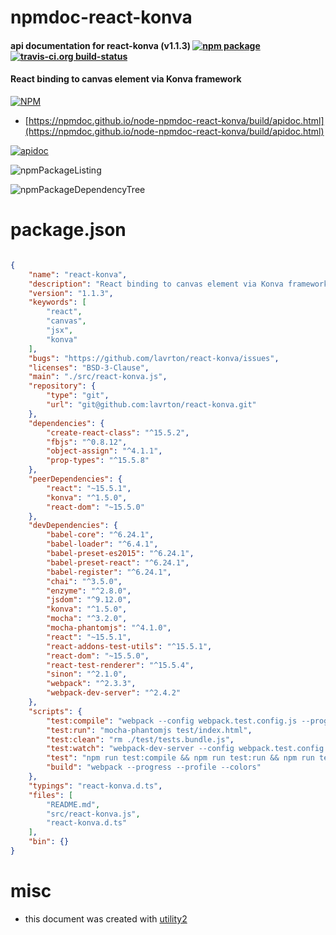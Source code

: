 # npmdoc-react-konva

#### api documentation for  react-konva (v1.1.3)  [![npm package](https://img.shields.io/npm/v/npmdoc-react-konva.svg?style=flat-square)](https://www.npmjs.org/package/npmdoc-react-konva) [![travis-ci.org build-status](https://api.travis-ci.org/npmdoc/node-npmdoc-react-konva.svg)](https://travis-ci.org/npmdoc/node-npmdoc-react-konva)

#### React binding to canvas element via Konva framework

[![NPM](https://nodei.co/npm/react-konva.png?downloads=true&downloadRank=true&stars=true)](https://www.npmjs.com/package/react-konva)

- [https://npmdoc.github.io/node-npmdoc-react-konva/build/apidoc.html](https://npmdoc.github.io/node-npmdoc-react-konva/build/apidoc.html)

[![apidoc](https://npmdoc.github.io/node-npmdoc-react-konva/build/screenCapture.buildCi.browser.%252Ftmp%252Fbuild%252Fapidoc.html.png)](https://npmdoc.github.io/node-npmdoc-react-konva/build/apidoc.html)

![npmPackageListing](https://npmdoc.github.io/node-npmdoc-react-konva/build/screenCapture.npmPackageListing.svg)

![npmPackageDependencyTree](https://npmdoc.github.io/node-npmdoc-react-konva/build/screenCapture.npmPackageDependencyTree.svg)



# package.json

```json

{
    "name": "react-konva",
    "description": "React binding to canvas element via Konva framework",
    "version": "1.1.3",
    "keywords": [
        "react",
        "canvas",
        "jsx",
        "konva"
    ],
    "bugs": "https://github.com/lavrton/react-konva/issues",
    "licenses": "BSD-3-Clause",
    "main": "./src/react-konva.js",
    "repository": {
        "type": "git",
        "url": "git@github.com:lavrton/react-konva.git"
    },
    "dependencies": {
        "create-react-class": "^15.5.2",
        "fbjs": "^0.8.12",
        "object-assign": "^4.1.1",
        "prop-types": "^15.5.8"
    },
    "peerDependencies": {
        "react": "~15.5.1",
        "konva": "^1.5.0",
        "react-dom": "~15.5.0"
    },
    "devDependencies": {
        "babel-core": "^6.24.1",
        "babel-loader": "^6.4.1",
        "babel-preset-es2015": "^6.24.1",
        "babel-preset-react": "^6.24.1",
        "babel-register": "^6.24.1",
        "chai": "^3.5.0",
        "enzyme": "^2.8.0",
        "jsdom": "^9.12.0",
        "konva": "^1.5.0",
        "mocha": "^3.2.0",
        "mocha-phantomjs": "^4.1.0",
        "react": "~15.5.1",
        "react-addons-test-utils": "^15.5.1",
        "react-dom": "~15.5.0",
        "react-test-renderer": "^15.5.4",
        "sinon": "^2.1.0",
        "webpack": "^2.3.3",
        "webpack-dev-server": "^2.4.2"
    },
    "scripts": {
        "test:compile": "webpack --config webpack.test.config.js --progress --profile --colors",
        "test:run": "mocha-phantomjs test/index.html",
        "test:clean": "rm ./test/tests.bundle.js",
        "test:watch": "webpack-dev-server --config webpack.test.config.js --progress --profile --colors",
        "test": "npm run test:compile && npm run test:run && npm run test:clean",
        "build": "webpack --progress --profile --colors"
    },
    "typings": "react-konva.d.ts",
    "files": [
        "README.md",
        "src/react-konva.js",
        "react-konva.d.ts"
    ],
    "bin": {}
}
```



# misc
- this document was created with [utility2](https://github.com/kaizhu256/node-utility2)
